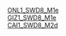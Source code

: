 [ONL1_SWD8_M1e](https://drive.google.com/drive/folders/19RsEoAZEUbev4F266jEBVXCgGe6yGZT3?usp=drive_link)\
[GIZ1_SWD8_M1e](https://drive.google.com/drive/folders/16GIYwQTtbH3XP-075iduSomV1Rr4pzFi?usp=drive_link)\
[CAI1_SWD8_M2d](https://drive.google.com/drive/folders/14E5oY4r099ByXLfLkL_g-7hE2zsWksGO?usp=drive_link)
